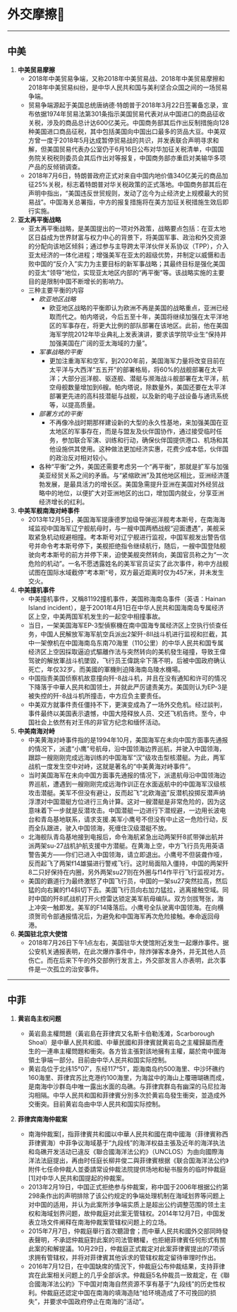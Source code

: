 # 外交摩擦

---

## 中美

1. **中美贸易摩擦**
   - 2018年中美贸易争端，又称2018年中美贸易战、2018年中美贸易摩擦和2018年中美贸易纠纷，是中华人民共和国与美利坚合众国之间的一场贸易争端。
   - 贸易争端源起于美国总统唐纳德·特朗普于2018年3月22日签署备忘录，宣布依据1974年贸易法第301条指示美国贸易代表对从中国进口的商品征收关税，涉及的商品总计达600亿美元。中国商务部其后作出反制措施向128种美国进口商品征税，其中包括美国向中国出口最多的货品大豆。中美双方曾一度于2018年5月达成暂停贸易战的共识，并发表联合声明寻求和解，但美国贸易代表办公室仍于6月16日公布对华加征关税清单，中国国务院关税税则委员会其后作出对等报复，中国商务部亦重启对美输华多项产品的反倾销调查。
   - 2018年7月6日，特朗普政府正式对来自中国内地价值340亿美元的商品加征25%关税，标志着特朗普对华关税政策的正式落地。中国商务部其后在声明中指出，“美国违反世贸规则，发动了迄今为止经济史上规模最大的贸易战”。中国海关总署指，中方的报复措施将在美方加征关税措施生效后即行实施。
2. **亚太再平衡战略**
   - 亚太再平衡战略，是美国提出的一项对外政策，战略要点包括：在亚太地区日益成为世界财富与权力中心的背景下，将美国军事、政治和外交资源的分配向该地区倾斜；通过参与主导跨太平洋伙伴关系协议（TPP），介入亚太经济的一体化进程；增强美军在亚太的超级优势，并制定以威慑和击败中国的“反介入”实力为主要目标的新军事战略；其最终目标是强化美国的亚太“领导”地位，实现亚太地区内部的“再平衡”等。该战略实施的主要目的是限制中国不断增长的影响力。
   - 三种主要平衡的内容
        - *欧亚地区战略*
            - 欧亚地区战略的平衡即认为欧洲不再是美国的战略重点，亚洲已经取而代之。帕内塔说，今后五至十年，美国将继续加强在太平洋地区的军事存在，将更大比例的部队部署在该地区。此前，他在美国海军学院2012年毕业典礼上发表演讲，要求该学院毕业生“保持并加强美国在广阔的亚太海域的力量”。
        - *军事战略的平衡*
            - 更加注重海军和空军，到2020年前，美国海军力量将改变目前在太平洋与大西洋“五五开”的部署格局，将60%的战舰部署在太平洋；大部分巡洋舰、驱逐舰、潜艇与濒海战斗舰部署在太平洋，航空母舰数量增加到6艘。帕内塔说，除数量外，美国还要在太平洋部署更先进的高科技潜艇与战舰，以及新的电子战设备与通讯系统等，以提高质量。
        - *部署方式的平衡*
            - 不再像冷战时期那样建设新的大型的永久性基地，来加强美国在亚太地区的军事存在，而是与盟友及伙伴国协作，通过接受临时任务，参加联合军演、训练和行动，确保伙伴国提供港口、机场和其他设施供其使用。这种做法更加经济实惠，花费少成本低，伙伴国的政治反对相对较小。
        - 各种“平衡”之外，美国还需要考虑另一个“再平衡”，那就是扩军与加强美亚经贸关系之间的矛盾。与“紧缩欧洲”及其他地区相比，亚洲经济蓬勃发展，是最具活力的增长区。美国急需提升亚洲在美国对外经贸战略中的地位，以便扩大对亚洲地区的出口，增加国内就业，分享亚洲经济增长的红利。
3. **中美军舰南海对峙事件**
    - 2013年12月5日，美国海军提康德罗加级导弹巡洋舰考本斯号，在南海海域监视中国海军辽宁舰航母时，与一艘中国两栖战舰“迎面遭遇”，美舰采取紧急机动规避相撞。考本斯号对辽宁舰进行监视，中国军舰发出警告信号并命令考本斯号停下，美舰拒绝指令继续航行，随后，一艘中国登陆舰驶向考本斯号的前方并停下来，迫使美舰突然转向，美国官员称之为“一次危险的机动”。一名不愿透露姓名的美军官员证实了此次事件，称中方战舰试图在国际水域截停“考本斯”号，双方最近距离时仅为457米，并未发生交火。
4. **中美撞机事件**
    - 中美撞机事件，又稱81192撞机事件，美国称海南岛事件（英语：Hainan Island incident），是于2001年4月1日在中华人民共和国海南岛专属经济区上空，中美两国军机发生的一起空中相撞事故。
    - 当日，一架美国海军EP-3型偵察機在南中国海专属经济区上空执行侦查任务，中国人民解放军海军航空兵派出2架歼-8II战斗机进行监视和拦截，其中一架僚机在中国海南岛东南70海里（110公里）的中华人民共和国专属经济区上空因採取逼迫式驅離作法与突然转向的美机發生碰撞，导致王偉驾驶的解放軍战斗机墜毀，飞行员王偉跳伞下落不明，后被中国政府确认死亡，年仅32岁。而美國的軍機則迫降海南岛陵水機場。
    - 中国指责美国侦察机故意撞向歼-8战斗机，并且在没有通知和许可的情况下降落于中華人民共和国领土，并就此严厉谴责美方。美国则认为EP-3是被失控的歼-8战斗机所撞击，中方应负主要责任。
    - 中美双方就事件责任僵持不下，更演变成為了一场外交危机。经过談判，事件最终以美国表示遺憾，中国大陸释放人员、交还飞机告终。至今，中国社会上依然有对王伟的非官方纪念和缅怀活动。
5. **中美南海对峙**
    - 中美黄海对峙事件指的是1994年10月，美国海军在未向中国方面事先通报的情况下，派遣“小鹰”号航母，沿中国领海边界巡航，并驶入中国领海，跟踪一艘刚刚完成远海训练的中国海军“汉”级攻击型核潜艇。为此，两军战机一度发生空中对峙，这就是著名的“中美黄海对峙事件”。
    - 当时美国海军在未向中国方面事先通报的情况下，派遣航母沿中国领海边界巡航，遭遇到一艘刚刚完成远海作训正在水面返航中的中国海军汉级核攻击潜艇。美军不但没有避让，反而起飞“北欧海盗”反潜机投掷反潜声纳浮漂对中国潜艇方位进行三角计算。这对一艘潜艇是非常危险的，因为这意味着下一步就是反潜攻击。中国潜艇一边进行下潜规避，一边用长波电台和青岛基地联系，请求支援.美军小鹰号不但没有中止这一危险行动，反而全队跟进，驶入中国领海，死缠住汉级潜艇不放。
    - 北海舰队青岛基地接到电报后，命令海航紧急出动两架歼8贰带弹出航并派两架su-27战机护航支援中方潜艇。在黄海上空，中方飞行员先用英语警告美方——你们已进入中国领海，请立即退出。小鹰号不但装聋作哑，反而起飞了两架f14雄猫进行警戒飞行。这时局面陷入僵持，中国的两架歼8二只好保持在内圈，另外两架su27则在外圈与f14作平行飞行监视对方。
    - 美国的霸道行为最终激怒了中国飞行员，中国的一架su27突然拉高，然后猛的向右翼的f14斜切下去。美国飞行员向右加力猛拉，逃离接触空域。同时中国的歼8贰战机打开火控雷达锁定美军航母编队。双方剑拔弩张，海上冲突一触即发。美军的F14降落后。小鹰号全队驶离中国领海。在向横须贺司令部通报情况后，为避免和中国海军再次危险接触。奉命返回母港。
6. **美国驻北京大使馆**
    - 2018年7月26日下午1点左右，美国驻华大使馆附近发生一起爆炸事件。据公安机关通报表明，在此次爆炸事件中，除炸弹客本身外，并无其他人员伤亡。而在后来下午的外交部例行发言上，外交部发言人亦表明，此次事件是一次孤立的治安事件。

---

## 中菲

1. **黄岩岛主权问题**
    - 黃岩島主權問題（黃岩島在菲律宾又名斯卡伯勒浅滩，Scarborough Shoal）是中華人民共和國、中華民國和菲律賓就黄岩岛之主權歸屬而產生的一連串主權問題和衝突。各方皆主張對該地擁有主權，屬於南中國海領土爭端一部分。目前由中华人民共和国实际控制。
    - 黄岩岛位于北纬15°07′，东经117°51′，距海南岛约500海里、中沙环礁约160海里、菲律宾苏比克港约100海里，为海盆中的海山上覆珊瑚礁而成，是南海中沙群岛中唯一露出水面的岛礁。与菲律宾群岛有幽深的马尼拉海沟相隔。中华人民共和国和菲律賓分別多次於黄岩岛發生衝突，並造成外交衝突。目前黄岩岛由中华人民共和国实际控制。

2. **菲律宾南海仲裁案**
    - 南海仲裁案[，指菲律賓共和國以中華人民共和國在南中國海（菲律賓称西菲律賓海）中菲争议海域基于“九段线”的海洋权益主張及近年的海洋执法和岛礁开发活动已違反《聯合國海洋法公約》（UNCLOS）为由向國際海洋法法庭提出，再由时任庭长柳井俊二與菲律賓根据《联合国海洋法公约》附件七任命仲裁人並委請常设仲裁法院提供场地和秘书服务的临时仲裁庭[1]对中华人民共和国提起的仲裁案。
    - 2013年2月19日，中国正式拒绝参与仲裁案，称中国于2006年根据公约第298条作出的声明排除了该公约规定的争端处理机制在海域划界等问题上对中国的适用，并认为此案所涉争端实质上是超出公约调整范围的领土主权和海域划界问题，故仲裁庭对此案无管辖权。2014年12月7日，中国发表立场文件阐释在南海仲裁案管辖权问题上的立场。
    - 2015年7月7日，仲裁庭舉行首次聽證會；而中華人民共和國外交部同時發表聲明，不承認仲裁庭對此案的司法管轄權，也拒絕菲律賓任何形式有關此案的和解提議。10月29日，仲裁庭正式裁定对此案菲律賓提出的7项诉求拥有管辖权，并将对菲律賓其他诉求的管辖权裁定留待审理时作出。
    - 2016年7月12日，在中国缺席的情況下，仲裁庭公布仲裁结果，支持菲律宾在此案相关问题上的几乎全部诉求。仲裁庭5名仲裁员一致裁定，在《聯合國海洋法公約》下中国对南海自然资源不享有基于“九段线”的历史性权利。仲裁庭还認定中国在南海的填海造陆“给环境造成了不可挽回的损失”，并要求中国政府停止在南海的“活动”。
